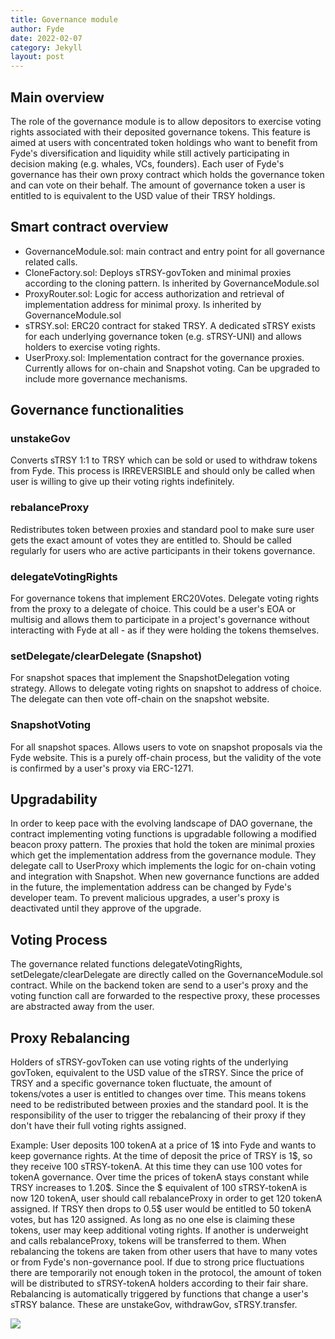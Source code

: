 ```yaml
---
title: Governance module
author: Fyde  
date: 2022-02-07
category: Jekyll
layout: post
---
```


## Main overview

The role of the governance module is to allow depositors to exercise voting rights associated with their deposited governance tokens. This feature is aimed at users with concentrated token holdings who want to benefit from Fyde's diversification and liquidity while still actively participating in decision making (e.g. whales, VCs, founders). Each user of Fyde's governance has their own proxy contract which holds the governance token and can vote on their behalf. The amount of governance token a user is entitled to is equivalent to the USD value of their TRSY holdings.

## Smart contract overview

- GovernanceModule.sol: main contract and entry point for all governance related calls.
- CloneFactory.sol: Deploys sTRSY-govToken and minimal proxies according to the cloning pattern. Is inherited by GovernanceModule.sol
- ProxyRouter.sol: Logic for access authorization and retrieval of implementation address for minimal proxy. Is inherited by GovernanceModule.sol
- sTRSY.sol: ERC20 contract for staked TRSY. A dedicated sTRSY exists for each underlying governance token (e.g. sTRSY-UNI) and allows holders to exercise voting rights.
- UserProxy.sol: Implementation contract for the governance proxies. Currently allows for on-chain and Snapshot voting. Can be upgraded to include more governance mechanisms.

## Governance functionalities

### unstakeGov
Converts sTRSY 1:1 to TRSY which can be sold or used to withdraw tokens from Fyde. This process is IRREVERSIBLE and should only be called when user is willing to give up their voting rights indefinitely.

### rebalanceProxy
Redistributes token between proxies and standard pool to make sure user gets the exact amount of votes they are entitled to. Should be called regularly for users who are active participants in their tokens governance.

### delegateVotingRights
For governance tokens that implement ERC20Votes. Delegate voting rights from the proxy to a delegate of choice. This could be a user's EOA or multisig and allows them to participate in a project's governance without interacting with Fyde at all - as if they were holding the tokens themselves.

### setDelegate/clearDelegate (Snapshot)
For snapshot spaces that implement the SnapshotDelegation voting strategy. Allows to delegate voting rights on snapshot to address of choice. The delegate can then vote off-chain on the snapshot website.

### SnapshotVoting
For all snapshot spaces. Allows users to vote on snapshot proposals via the Fyde website. This is a purely off-chain process, but the validity of the vote is confirmed by a user's proxy via ERC-1271.

## Upgradability
 In order to keep pace with the evolving landscape of DAO governane, the contract implementing voting functions is upgradable following a modified beacon proxy pattern. The proxies that hold the token are minimal proxies which get the implementation address from the governance module. They delegate call to UserProxy which implements the logic for on-chain voting and integration with Snapshot. When new governance functions are added in the future, the implementation address can be changed by Fyde's developer team. To prevent malicious upgrades, a user's proxy is deactivated until they approve of the upgrade.

## Voting Process

The governance related functions delegateVotingRights, setDelegate/clearDelegate are directly called on the GovernanceModule.sol contract. While on the backend token are send to a user's proxy and the voting function call are forwarded to the respective proxy, these processes are abstracted away from the user.

## Proxy Rebalancing

Holders of sTRSY-govToken can use voting rights of the underlying govToken, equivalent to the USD value of the sTRSY. Since the price of TRSY and a specific governance token fluctuate, the amount of tokens/votes a user is entitled to changes over time. This means tokens need to be redistributed between proxies and the standard pool. It is the responsibility of the user to trigger the rebalancing of their proxy if they don't have their full voting rights assigned.

Example: User deposits 100 tokenA at a price of 1\$ into Fyde and wants to keep governance rights. At the time of deposit the price of TRSY is 1\$, so they receive 100 sTRSY-tokenA. At this time they can use 100 votes for tokenA governance.
Over time the prices of tokenA stays constant while TRSY increases to 1.20\$. Since the \$ equivalent of 100 sTRSY-tokenA is now 120 tokenA, user should call rebalanceProxy in order to get 120 tokenA assigned. 
If TRSY then drops to 0.5\$ user would be entitled to 50 tokenA votes, but has 120 assigned. As long as no one else is claiming these tokens, user may keep additional voting rights. If another is underweight and calls rebalanceProxy, tokens will be transferred to them.
When rebalancing the tokens are taken from other users that have to many votes or from Fyde's non-governance pool. If due to strong price fluctuations there are temporarily not enough token in the protocol, the amount of token will be distributed to sTRSY-tokenA holders according to their fair share.
Rebalancing is automatically triggered by functions that change a user's sTRSY balance. These are unstakeGov, withdrawGov, sTRSY.transfer.


<img src="{{site.baseurl}}/illustrations/GovRebalancing.png">
